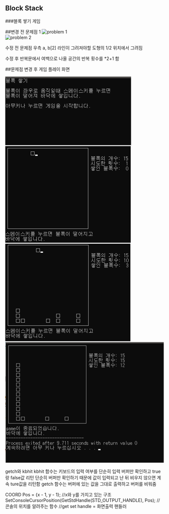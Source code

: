 ## Block Stack
###블록 쌓기 게임

##변경 전 문제점 1
![problem 1](./img/block_ploblem1.png) </br>
![problem 2](./img/block_ploblem2.png) </br>

수정 전 문제점 우측 a, b[2] 라인이 그려져야할 도형의 1/2 위치에서 그려짐

수정 후 반복문에서 여백으로 나올 공간의 반복 횟수를 *2+1 함

##문제점 변경 후 게임 플레이 화면

![intro](./img/blockstack_intro.png) </br>
![blockstack1](./img/blockstack_1.png)
![blcokstack2](./img/blockstack_2.png) <br>
![end](./img/blockstack_end.png) <br>

getch와 kbhit
kbhit 함수는 키보드의 입력 여부를 단순히 입력 버퍼만 확인하고 true랑 false값 리턴
단순히 버퍼만 확인하기 때문에 값이 입력되고 난 뒤 비우지 않으면 계속 ture값을 리턴함
getch 함수는 버퍼에 있는 값을 그대로 출력하고 버퍼를 비워줌


COORD Pos = {x - 1, y - 1}; //x와 y를 가지고 있는 구조 
SetConsoleCursorPosition(GetStdHandle(STD_OUTPUT_HANDLE), Pos); 
//콘솔의 위치를 알려주는 함수 
//get set handle = 화면출력 핸들러
